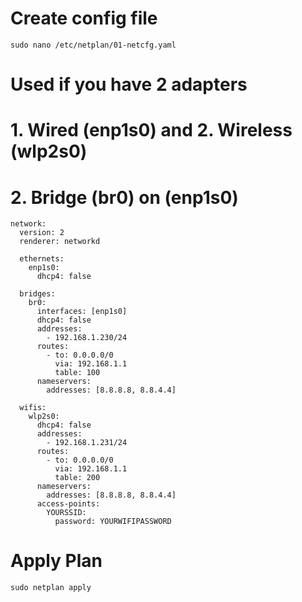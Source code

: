 # Create config file
  ```
  sudo nano /etc/netplan/01-netcfg.yaml
```

# Used if you have 2 adapters 
# 1. Wired (enp1s0) and 2. Wireless (wlp2s0)
# 2. Bridge (br0) on (enp1s0)

```
network:
  version: 2
  renderer: networkd

  ethernets:
    enp1s0:
      dhcp4: false

  bridges:
    br0:
      interfaces: [enp1s0]
      dhcp4: false
      addresses:
        - 192.168.1.230/24
      routes:
        - to: 0.0.0.0/0
          via: 192.168.1.1
          table: 100
      nameservers:
        addresses: [8.8.8.8, 8.8.4.4]

  wifis:
    wlp2s0:
      dhcp4: false
      addresses:
        - 192.168.1.231/24
      routes:
        - to: 0.0.0.0/0
          via: 192.168.1.1
          table: 200
      nameservers:
        addresses: [8.8.8.8, 8.8.4.4]
      access-points:
        YOURSSID:
          password: YOURWIFIPASSWORD
```

# Apply Plan
  ```
  sudo netplan apply
  ```